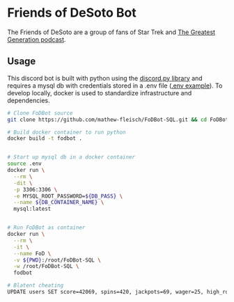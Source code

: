 # Friends of DeSoto Bot

The Friends of DeSoto are a group of fans of Star Trek and [The Greatest Generation podcast](http://gagh.biz).

## Usage

This discord bot is built with python using the [discord.py library](https://discordpy.readthedocs.io/en/stable/api.html) and requires a mysql db with credentials stored in a .env file ([.env example](.env-example)). To develop locally, docker is used to standardize infrastructure and dependencies.

```bash
# Clone FoDBot source
git clone https://github.com/mathew-fleisch/FoDBot-SQL.git && cd FoDBot-SQL

# Build docker container to run python
docker build -t fodbot .


# Start up mysql db in a docker container
source .env
docker run \
  --rm \
  -dit \
  -p 3306:3306 \
  -e MYSQL_ROOT_PASSWORD=${DB_PASS} \
  --name ${DB_CONTAINER_NAME} \
  mysql:latest


# Run FoDBot as container
docker run \
  --rm \
  -it \
  --name FoD \
  -v ${PWD}:/root/FoDBot-SQL \
  -w /root/FoDBot-SQL \
  fodbot

# Blatent cheating
UPDATE users SET score=42069, spins=420, jackpots=69, wager=25, high_roller=1 WHERE id=1;
```
